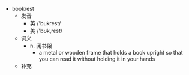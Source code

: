 - bookrest
  - 发音
    - 英 /'bukrest/
    - 美 /'bʊk,rɛst/
  - 词义
    - n. 阅书架
      - a metal or wooden frame that holds a book upright so that you can read it without holding it in your hands
  - 补充